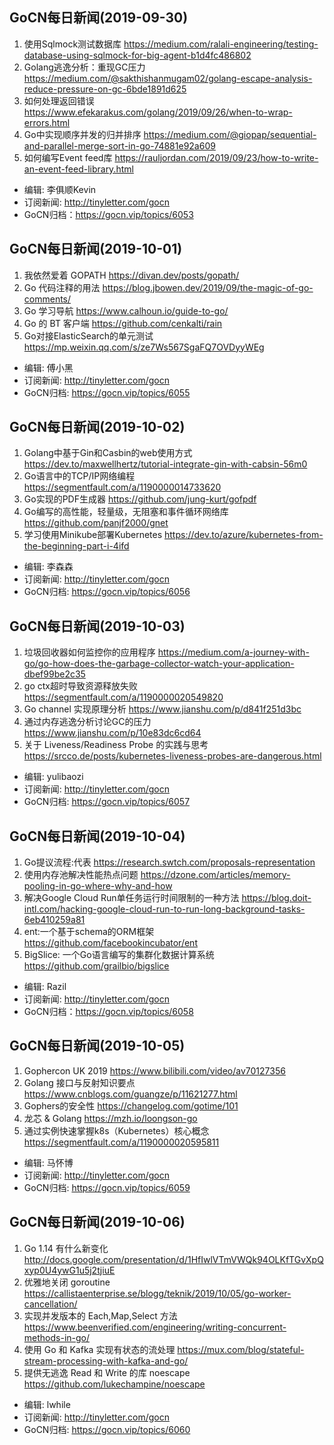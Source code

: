 ## GoCN每日新闻(2019-09-30)
1. 使用Sqlmock测试数据库 https://medium.com/ralali-engineering/testing-database-using-sqlmock-for-big-agent-b1d4fc486802
2. Golang逃逸分析：重现GC压力 https://medium.com/@sakthishanmugam02/golang-escape-analysis-reduce-pressure-on-gc-6bde1891d625
3. 如何处理返回错误 https://www.efekarakus.com/golang/2019/09/26/when-to-wrap-errors.html
4. Go中实现顺序并发的归并排序 https://medium.com/@giopap/sequential-and-parallel-merge-sort-in-go-74881e92a609
5. 如何编写Event feed库 https://rauljordan.com/2019/09/23/how-to-write-an-event-feed-library.html

* 编辑: 李俱顺Kevin
* 订阅新闻: http://tinyletter.com/gocn
* GoCN归档：https://gocn.vip/topics/6053

## GoCN每日新闻(2019-10-01)

1. 我依然爱着 GOPATH https://divan.dev/posts/gopath/
2. Go 代码注释的用法 https://blog.jbowen.dev/2019/09/the-magic-of-go-comments/
3. Go 学习导航 https://www.calhoun.io/guide-to-go/
4. Go 的 BT 客户端 https://github.com/cenkalti/rain
5. Go对接ElasticSearch的单元测试 https://mp.weixin.qq.com/s/ze7Ws567SgaFQ7OVDyyWEg

* 编辑: 傅小黑
* 订阅新闻: http://tinyletter.com/gocn
* GoCN归档: https://gocn.vip/topics/6055

## GoCN每日新闻(2019-10-02)

1. Golang中基于Gin和Casbin的web使用方式 https://dev.to/maxwellhertz/tutorial-integrate-gin-with-cabsin-56m0
2. Go语言中的TCP/IP网络编程 https://segmentfault.com/a/1190000014733620
3. Go实现的PDF生成器 https://github.com/jung-kurt/gofpdf
4. Go编写的高性能，轻量级，无阻塞和事件循环网络库  https://github.com/panjf2000/gnet
5. 学习使用Minikube部署Kubernetes https://dev.to/azure/kubernetes-from-the-beginning-part-i-4ifd

* 编辑: 李森森
* 订阅新闻: http://tinyletter.com/gocn
* GoCN归档: https://gocn.vip/topics/6056


## GoCN每日新闻(2019-10-03)

1. 垃圾回收器如何监控你的应用程序 https://medium.com/a-journey-with-go/go-how-does-the-garbage-collector-watch-your-application-dbef99be2c35
2. go ctx超时导致资源释放失败 https://segmentfault.com/a/1190000020549820
3. Go channel 实现原理分析 https://www.jianshu.com/p/d841f251d3bc
4. 通过内存逃逸分析讨论GC的压力 https://www.jianshu.com/p/10e83dc6cd64
5. 关于 Liveness/Readiness Probe 的实践与思考 https://srcco.de/posts/kubernetes-liveness-probes-are-dangerous.html

* 编辑: yulibaozi
* 订阅新闻: http://tinyletter.com/gocn
* GoCN归档: https://gocn.vip/topics/6057

## GoCN每日新闻(2019-10-04)

1. Go提议流程:代表 https://research.swtch.com/proposals-representation  
2. 使用内存池解决性能热点问题 https://dzone.com/articles/memory-pooling-in-go-where-why-and-how  
3. 解决Google Cloud Run单任务运行时间限制的一种方法 https://blog.doit-intl.com/hacking-google-cloud-run-to-run-long-background-tasks-6eb410259a81  
4. ent:一个基于schema的ORM框架 https://github.com/facebookincubator/ent  
5. BigSlice: 一个Go语言编写的集群化数据计算系统 https://github.com/grailbio/bigslice  

* 编辑: Razil  
* 订阅新闻: http://tinyletter.com/gocn  
* GoCN归档：https://gocn.vip/topics/6058  

## GoCN每日新闻(2019-10-05)

1. Gophercon UK 2019 https://www.bilibili.com/video/av70127356
2. Golang 接口与反射知识要点 https://www.cnblogs.com/guangze/p/11621277.html
3. Gophers的安全性 https://changelog.com/gotime/101
4. 龙芯 & Golang https://mzh.io/loongson-go
5. 通过实例快速掌握k8s（Kubernetes）核心概念 https://segmentfault.com/a/1190000020595811

* 编辑: 马怀博 
* 订阅新闻: http://tinyletter.com/gocn
* GoCN归档: https://gocn.vip/topics/6059

## GoCN每日新闻(2019-10-06)

1. Go 1.14 有什么新变化 http://docs.google.com/presentation/d/1HfIwlVTmVWQk94OLKfTGvXpQxyp0U4ywG1u5j2tjiuE
2. 优雅地关闭 goroutine  https://callistaenterprise.se/blogg/teknik/2019/10/05/go-worker-cancellation/
3. 实现并发版本的 Each,Map,Select 方法 https://www.beenverified.com/engineering/writing-concurrent-methods-in-go/
4. 使用 Go 和 Kafka 实现有状态的流处理 https://mux.com/blog/stateful-stream-processing-with-kafka-and-go/
5. 提供无逃逸 Read 和 Write 的库 noescape https://github.com/lukechampine/noescape

* 编辑: lwhile
* 订阅新闻: http://tinyletter.com/gocn
* GoCN归档: https://gocn.vip/topics/6060
